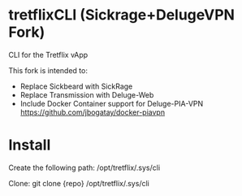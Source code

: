 tretflixCLI (Sickrage+DelugeVPN Fork)
===========

CLI for the Tretflix vApp

This fork is intended to:
* Replace Sickbeard with SickRage
* Replace Transmission with Deluge-Web
* Include Docker Container support for Deluge-PIA-VPN
https://github.com/jbogatay/docker-piavpn

Install
=======
Create the following path: 
/opt/tretflix/.sys/cli

Clone:
git clone {repo} /opt/tretflix/.sys/cli
